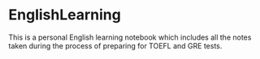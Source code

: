# EnglishLearning
This is a personal English learning notebook which includes all the notes taken during the process of preparing for TOEFL and GRE tests.
